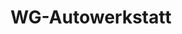 ---
title: "WG-Autowerkstatt"
url: /freiburg-im-breisgau/wg-autowerkstatt-liebigstrasse/
shop: Autowerkstatt
---